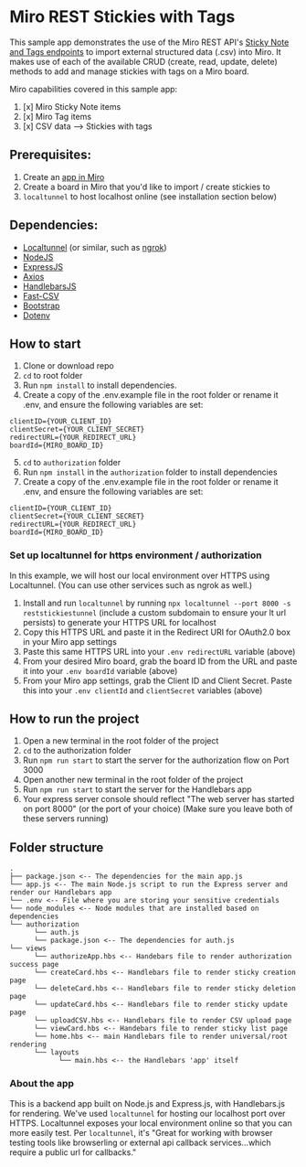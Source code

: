 # Miro REST Stickies with Tags

This sample app demonstrates the use of the Miro REST API's [Sticky Note and Tags endpoints](https://beta.developers.miro.com/docs/stickynote-1) to import external structured data (.csv) into Miro. It makes use of each of the available CRUD (create, read, update, delete) methods to add and manage stickies with tags on a Miro board.

Miro capabilities covered in this sample app:

1. [x] Miro Sticky Note items
2. [x] Miro Tag items
3. [x] CSV data —> Stickies with tags

## Prerequisites:

1. Create an [app in Miro](https://miro.com/app/settings/user-profile/apps)
2. Create a board in Miro that you'd like to import / create stickies to
3. `localtunnel` to host localhost online (see installation section below)

## Dependencies:

- [Localtunnel](https://github.com/localtunnel/localtunnel) (or similar, such as [ngrok](https://ngrok.com/download))
- [NodeJS](https://nodejs.org/en/download/)
- [ExpressJS](https://expressjs.com/en/starter/installing.html)
- [Axios](https://www.npmjs.com/package/axios)
- [HandlebarsJS](https://handlebarsjs.com/)
- [Fast-CSV](https://www.npmjs.com/package/fast-csv)
- [Bootstrap](https://www.npmjs.com/package/bootstrap)
- [Dotenv](https://www.npmjs.com/package/dotenv)

## How to start

1. Clone or download repo
2. `cd` to root folder
3. Run `npm install` to install dependencies.
4. Create a copy of the .env.example file in the root folder or rename it .env, and ensure the following variables are set:

```
clientID={YOUR_CLIENT_ID}
clientSecret={YOUR_CLIENT_SECRET}
redirectURL={YOUR_REDIRECT_URL}
boardId={MIRO_BOARD_ID}
```

5. `cd` to `authorization` folder
6. Run `npm install` in the `authorization` folder to install dependencies
7. Create a copy of the .env.example file in the root folder or rename it .env, and ensure the following variables are set:

```
clientID={YOUR_CLIENT_ID}
clientSecret={YOUR_CLIENT_SECRET}
redirectURL={YOUR_REDIRECT_URL}
boardId={MIRO_BOARD_ID}
```

### Set up localtunnel for https environment / authorization

In this example, we will host our local environment over HTTPS using Localtunnel. (You can use other services such as ngrok as well.)

1. Install and run `localtunnel` by running `npx localtunnel --port 8000 -s reststickiestunnel` (include a custom subdomain to ensure your lt url persists) to generate your HTTPS URL for localhost
2. Copy this HTTPS URL and paste it in the Redirect URI for OAuth2.0 box in your Miro app settings
3. Paste this same HTTPS URL into your `.env redirectURL` variable (above)
4. From your desired Miro board, grab the board ID from the URL and paste it into your `.env boardId` variable (above)
5. From your Miro app settings, grab the Client ID and Client Secret. Paste this into your `.env clientId` and `clientSecret` variables (above)

## How to run the project

1. Open a new terminal in the root folder of the project
1. `cd` to the authorization folder
1. Run `npm run start` to start the server for the authorization flow on Port 3000
1. Open another new terminal in the root folder of the project
1. Run `npm run start` to start the server for the Handlebars app
1. Your express server console should reflect "The web server has started on port 8000" (or the port of your choice)
   (Make sure you leave both of these servers running)

## Folder structure

```
.
├── package.json <-- The dependencies for the main app.js
└── app.js <-- The main Node.js script to run the Express server and render our Handlebars app
└── .env <-- File where you are storing your sensitive credentials
└── node_modules <-- Node modules that are installed based on dependencies
└── authorization
      └── auth.js
      └── package.json <-- The dependencies for auth.js
└── views
      └── authorizeApp.hbs <-- Handebars file to render authorization success page
      └── createCard.hbs <-- Handlebars file to render sticky creation page
      └── deleteCard.hbs <-- Handlebars file to render sticky deletion page
      └── updateCard.hbs <-- Handlebars file to render sticky update page
      └── uploadCSV.hbs <-- Handlebars file to render CSV upload page
      └── viewCard.hbs <-- Handebars file to render sticky list page
      └── home.hbs <-- main Handlebars file to render universal/root rendering
      └── layouts
            └── main.hbs <-- the Handlebars 'app' itself

```

### About the app

This is a backend app built on Node.js and Express.js, with Handlebars.js for rendering. We've used `localtunnel` for hosting our localhost port over HTTPS. Localtunnel exposes your local environment online so that you can more easily test. Per `localtunnel`, it's "Great for working with browser testing tools like browserling or external api callback services...which require a public url for callbacks."
